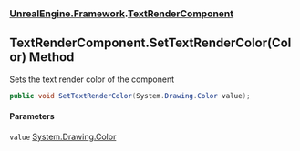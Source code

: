 ### [UnrealEngine.Framework](UnrealEngine_Framework.md 'UnrealEngine.Framework').[TextRenderComponent](TextRenderComponent.md 'UnrealEngine.Framework.TextRenderComponent')
## TextRenderComponent.SetTextRenderColor(Color) Method
Sets the text render color of the component  
```csharp
public void SetTextRenderColor(System.Drawing.Color value);
```
#### Parameters
<a name='UnrealEngine_Framework_TextRenderComponent_SetTextRenderColor(System_Drawing_Color)_value'></a>
`value` [System.Drawing.Color](https://docs.microsoft.com/en-us/dotnet/api/System.Drawing.Color 'System.Drawing.Color')  
  
